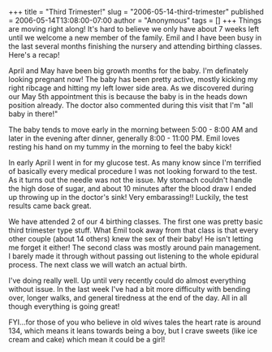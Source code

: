 +++
title = "Third Trimester!"
slug = "2006-05-14-third-trimester"
published = 2006-05-14T13:08:00-07:00
author = "Anonymous"
tags = []
+++
Things are moving right along! It's hard to believe we only have about 7
weeks left until we welcome a new member of the family. Emil and I have
been busy in the last several months finishing the nursery and attending
birthing classes. Here's a recap!  
  
April and May have been big growth months for the baby. I'm definately
looking pregnant now! The baby has been pretty active, mostly kicking my
right ribcage and hitting my left lower side area. As we discovered
during our May 5th appointment this is because the baby is in the heads
down position already. The doctor also commented during this visit that
I'm "all baby in there!"  
  
The baby tends to move early in the morning between 5:00 - 8:00 AM and
later in the evening after dinner, generally 8:00 - 11:00 PM. Emil loves
resting his hand on my tummy in the morning to feel the baby kick!  
  
In early April I went in for my glucose test. As many know since I'm
terrified of basically every medical procedure I was not looking forward
to the test. As it turns out the needle was not the issue. My stomach
couldn't handle the high dose of sugar, and about 10 minutes after the
blood draw I ended up throwing up in the doctor's sink! Very
embarassing!! Luckily, the test results came back great.  
  
We have attended 2 of our 4 birthing classes. The first one was pretty
basic third trimester type stuff. What Emil took away from that class is
that every other couple (about 14 others) knew the sex of their baby! He
isn't letting me forget it either! The second class was mostly around
pain management. I barely made it through without passing out listening
to the whole epidural process. The next class we will watch an actual
birth.  
  
I've doing really well. Up until very recently could do almost
everything without issue. In the last week I've had a bit more
difficulty with bending over, longer walks, and general tiredness at the
end of the day. All in all though everything is going great!  
  
FYI...for those of you who believe in old wives tales the heart rate is
around 134, which means it leans towards being a boy, but I crave sweets
(like ice cream and cake) which mean it could be a girl!
